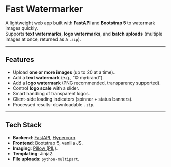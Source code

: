# Fast Watermarker

A lightweight web app built with **FastAPI** and **Bootstrap 5** to watermark images quickly.  
Supports **text watermarks**, **logo watermarks**, and **batch uploads** (multiple images at once, returned as a `.zip`).

---

## Features

- Upload **one or more images** (up to 20 at a time).
- Add a **text watermark** (e.g., "© mybrand").
- Add a **logo watermark** (PNG recommended, transparency supported).
- Control **logo scale** with a slider.
- Smart handling of transparent logos.
- Client-side loading indicators (spinner + status banners).
- Processed results: downloadable `.zip`.

---

## Tech Stack

- **Backend**: [FastAPI](https://fastapi.tiangolo.com/), [Hypercorn](https://pgjones.gitlab.io/hypercorn/).
- **Frontend**: Bootstrap 5, vanilla JS.
- **Imaging**: [Pillow (PIL)](https://python-pillow.org/).
- **Templating**: Jinja2.
- **File uploads**: `python-multipart`.